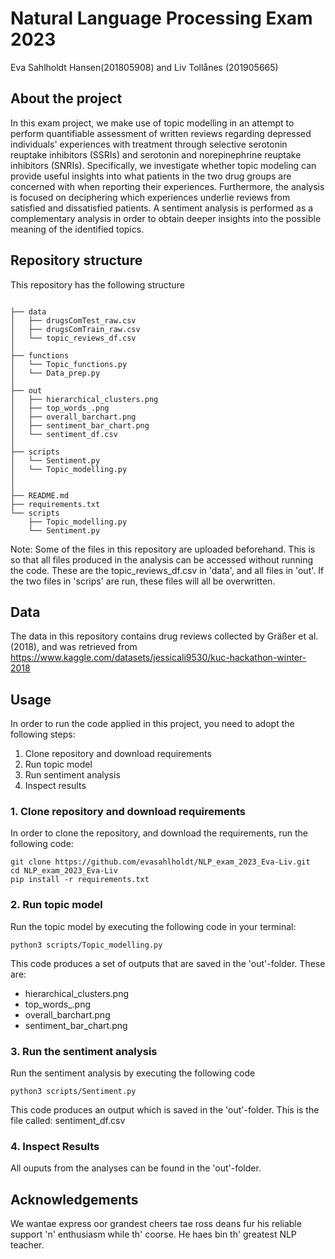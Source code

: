 # Natural Language Processing Exam 2023
Eva Sahlholdt Hansen(201805908) and Liv Tollånes (201905665)

<!-- ABOUT THE PROJECT -->
## About the project
In this exam project, we make use of topic modelling in an attempt to perform quantifiable assessment of written reviews regarding depressed individuals' experiences with treatment through selective serotonin reuptake inhibitors (SSRIs) and serotonin and norepinephrine reuptake inhibitors (SNRIs). Specifically, we investigate whether topic modeling can provide useful insights into what patients in the two drug groups are concerned with when reporting their experiences. Furthermore, the analysis is focused on deciphering which experiences underlie reviews from satisfied and dissatisfied patients. A sentiment analysis is performed as a complementary analysis in order to obtain deeper insights into the possible meaning of the identified topics. 
 
 
 <!-- REPOSITORY STRUCTURE -->
## Repository structure
This repository has the following structure
```

├── data
│   ├── drugsComTest_raw.csv
│   ├── drugsComTrain_raw.csv
│   └── topic_reviews_df.csv
│
├── functions
│   └── Topic_functions.py
│   └── Data_prep.py
│
├── out
│   ├── hierarchical_clusters.png
│   ├── top_words_.png
│   ├── overall_barchart.png
│   ├── sentiment_bar_chart.png
│   └── sentiment_df.csv
│
├── scripts
│   └── Sentiment.py
│   └── Topic_modelling.py
│
│
├── README.md
├── requirements.txt
└── scripts
    ├── Topic_modelling.py
    └── Sentiment.py
```
Note:
Some of the files in this repository are uploaded beforehand. This is so that all files produced in the analysis can be accessed without running the code.  These are the topic_reviews_df.csv in 'data', and all files in 'out'. If the two files in 'scrips' are run, these files will all be overwritten. 


<!-- DATA -->
## Data
The data in this repository contains drug reviews collected by Gräßer et al. (2018), and was retrieved from https://www.kaggle.com/datasets/jessicali9530/kuc-hackathon-winter-2018 

 <!-- USAGE -->
## Usage

In order to run the code applied in this project, you need to adopt the following steps:

1. Clone repository and download requirements
2. Run topic model
3. Run sentiment analysis
4. Inspect results


### 1. Clone repository and download requirements
In order to clone the repository, and download the requirements, run the following code:
```
git clone https://github.com/evasahlholdt/NLP_exam_2023_Eva-Liv.git
cd NLP_exam_2023_Eva-Liv
pip install -r requirements.txt

```
### 2. Run topic model
Run the topic model by executing the following code in your terminal:
```
python3 scripts/Topic_modelling.py
```

This code produces a set of outputs that are saved in the 'out'-folder. These are:
- hierarchical_clusters.png
- top_words_.png
- overall_barchart.png
- sentiment_bar_chart.png

### 3. Run the sentiment analysis
Run the sentiment analysis by executing the following code
```
python3 scripts/Sentiment.py
```
This code produces an output which is saved in the 'out'-folder. This is the file called:
sentiment_df.csv

### 4. Inspect Results
All ouputs from the analyses can be found in the 'out'-folder. 


<!-- ACKNOWLEDGEMENTS -->
## Acknowledgements
We wantae express oor grandest cheers tae ross deans fur his reliable support 'n' enthusiasm while th' coorse. He haes bin th' greatest NLP teacher.


